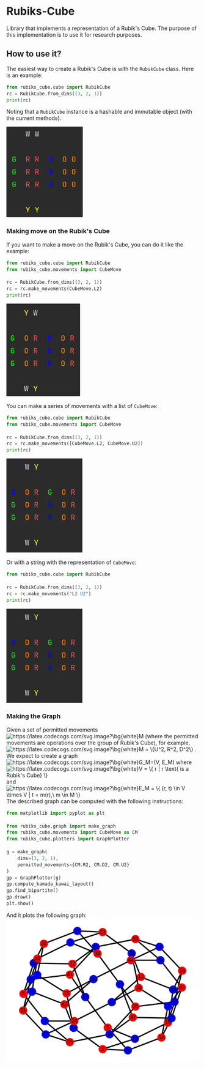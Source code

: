 # Rubiks-Cube

Library that implements a representation of a
Rubik's Cube. The purpose of this implementation is
to use it for research purposes.

## How to use it?

The easiest way to create a Rubik's Cube is with
the `RubikCube` class. Here is an example:

```python
from rubiks_cube.cube import RubikCube
rc = RubikCube.from_dims((3, 2, 1))
print(rc)
```

Noting that a `RubikCube` instance is a hashable and immutable object (with the current methods).

![Representation of a Rubik's Cube of 3x2x1.](img/representation01.png)

### Making move on the Rubik's Cube

If you want to make a move on the Rubik's Cube,
you can do it like the example:

```python
from rubiks_cube.cube import RubikCube
from rubiks_cube.movements import CubeMove

rc = RubikCube.from_dims((3, 2, 1))
rc = rc.make_movements(CubeMove.L2)
print(rc)
```

![img.png](img/move_L2.png)

You can make a series of movements with a list of `CubeMove`:

```python
from rubiks_cube.cube import RubikCube
from rubiks_cube.movements import CubeMove

rc = RubikCube.from_dims((3, 2, 1))
rc = rc.make_movements([CubeMove.L2, CubeMove.U2])
print(rc)
```

![img.png](img/move_L2_U2.png)

Or with a string with the representation of `CubeMove`:

```python
from rubiks_cube.cube import RubikCube

rc = RubikCube.from_dims((3, 2, 1))
rc = rc.make_movements("L2 U2")
print(rc)
```

![img.png](img/move_L2_U2.png)

### Making the Graph

Given a set of permitted movements
<img src="https://latex.codecogs.com/svg.image?\bg{white}M" title="https://latex.codecogs.com/svg.image?\bg{white}M" />
(where the permitted movements are operations over the group of Rubik's Cube), for example,
<img src="https://latex.codecogs.com/svg.image?\bg{white}M&space;=&space;\{U^2,&space;R^2,&space;D^2\}" title="https://latex.codecogs.com/svg.image?\bg{white}M = \{U^2, R^2, D^2\}" />
.
We expect to create a graph
<img src="https://latex.codecogs.com/svg.image?\bg{white}G_M=(V,&space;E_M)" title="https://latex.codecogs.com/svg.image?\bg{white}G_M=(V, E_M)" />
where
<img src="https://latex.codecogs.com/svg.image?\bg{white}V&space;=&space;\{&space;r&space;|&space;r&space;\text{&space;is&space;a&space;Rubik's&space;Cube}&space;\}" title="https://latex.codecogs.com/svg.image?\bg{white}V = \{ r | r \text{ is a Rubik's Cube} \}" />
and
<img src="https://latex.codecogs.com/svg.image?\bg{white}E_M&space;=&space;\{&space;(r,&space;t)&space;\in&space;V&space;\times&space;V&space;|&space;t&space;=&space;m(r),\&space;m&space;\in&space;M&space;\}" title="https://latex.codecogs.com/svg.image?\bg{white}E_M = \{ (r, t) \in V \times V | t = m(r),\ m \in M \}" />
The described graph can be computed with the following instructions:

```python
from matplotlib import pyplot as plt

from rubiks_cube.graph import make_graph
from rubiks_cube.movements import CubeMove as CM
from rubiks_cube.plotters import GraphPlotter

g = make_graph(
    dims=(3, 2, 1),
    permitted_movements={CM.R2, CM.D2, CM.U2}
)
gp = GraphPlotter(g)
gp.compute_kamada_kawai_layout()
gp.find_bipartite()
gp.draw()
plt.show()
```

And it plots the following graph:
![A graph](img/graph.png)


